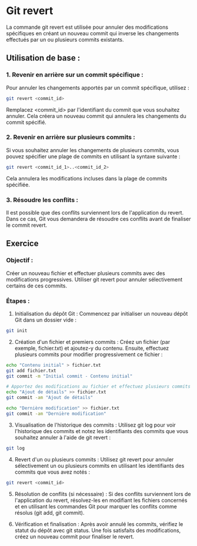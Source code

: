# Git revert
La commande git revert est utilisée pour annuler des modifications spécifiques en créant un nouveau commit qui inverse les changements effectués par un ou plusieurs commits existants.

## Utilisation de base :
### 1. Revenir en arrière sur un commit spécifique :
Pour annuler les changements apportés par un commit spécifique, utilisez :

```bash
git revert <commit_id>
```
Remplacez <commit_id> par l'identifiant du commit que vous souhaitez annuler. Cela créera un nouveau commit qui annulera les changements du commit spécifié.

### 2. Revenir en arrière sur plusieurs commits :
Si vous souhaitez annuler les changements de plusieurs commits, vous pouvez spécifier une plage de commits en utilisant la syntaxe suivante :

```bash
git revert <commit_id_1>..<commit_id_2>
```
Cela annulera les modifications incluses dans la plage de commits spécifiée.

### 3. Résoudre les conflits :
Il est possible que des conflits surviennent lors de l'application du revert. Dans ce cas, Git vous demandera de résoudre ces conflits avant de finaliser le commit revert.


## Exercice

### Objectif :
Créer un nouveau fichier et effectuer plusieurs commits avec des modifications progressives.
Utiliser git revert pour annuler sélectivement certains de ces commits.

### Étapes :
1. Initialisation du dépôt Git :
Commencez par initialiser un nouveau dépôt Git dans un dossier vide :

```bash
git init
```

2. Création d'un fichier et premiers commits :
Créez un fichier (par exemple, fichier.txt) et ajoutez-y du contenu. Ensuite, effectuez plusieurs commits pour modifier progressivement ce fichier :

```bash
echo "Contenu initial" > fichier.txt
git add fichier.txt
git commit -m "Initial commit - Contenu initial"

# Apportez des modifications au fichier et effectuez plusieurs commits supplémentaires
echo "Ajout de détails" >> fichier.txt
git commit -am "Ajout de détails"

echo "Dernière modification" >> fichier.txt
git commit -am "Dernière modification"
```

3. Visualisation de l'historique des commits :
Utilisez git log pour voir l'historique des commits et notez les identifiants des commits que vous souhaitez annuler à l'aide de git revert :

```bash
git log
```

4. Revert d'un ou plusieurs commits :
Utilisez git revert pour annuler sélectivement un ou plusieurs commits en utilisant les identifiants des commits que vous avez notés :

```bash
git revert <commit_id>
```

5. Résolution de conflits (si nécessaire) :
Si des conflits surviennent lors de l'application du revert, résolvez-les en modifiant les fichiers concernés et en utilisant les commandes Git pour marquer les conflits comme résolus (git add, git commit).

6. Vérification et finalisation :
Après avoir annulé les commits, vérifiez le statut du dépôt avec git status. Une fois satisfaits des modifications, créez un nouveau commit pour finaliser le revert.